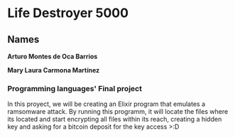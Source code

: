 # Life Destroyer 5000 #
## Names ##
__Arturo Montes de Oca Barrios__

__Mary Laura Carmona Martínez__
### Programming languages' Final project ###
In this proyect, we will be creating an Elixir program that emulates a ramsomware attack.
By running this programm, it will locate the files where its located and start encrypting all files within its reach, creating a hidden key and asking for a bitcoin deposit for the key access >:D
